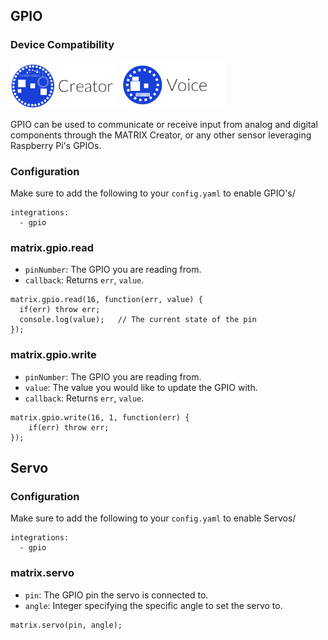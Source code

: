## GPIO

### Device Compatibility
<img width="170" src="../../img/creator-icon.svg">
<img width="170" src="../../img/voice-icon.svg">

GPIO can be used to communicate or receive input from analog and digital components through the MATRIX Creator, or any other sensor leveraging Raspberry Pi's GPIOs.

### Configuration
Make sure to add the following to your `config.yaml` to enable GPIO's/

```language-yaml
integrations:
  - gpio
```


### matrix.gpio.read
* `pinNumber`: The GPIO you are reading from.
* `callback`: Returns `err`, `value`.
```language-javascript
matrix.gpio.read(16, function(err, value) {
  if(err) throw err;
  console.log(value);	// The current state of the pin
});
```

### matrix.gpio.write
* `pinNumber`: The GPIO you are reading from.
* `value`: The value you would like to update the GPIO with.
* `callback`: Returns `err`, `value`.

```language-javascript
matrix.gpio.write(16, 1, function(err) {
	if(err) throw err;
});
```

## Servo

### Configuration
Make sure to add the following to your `config.yaml` to enable Servos/

```language-yaml
integrations:
  - gpio
```


### matrix.servo
* `pin`: The GPIO pin the servo is connected to.
* `angle`: Integer specifying the specific angle to set the servo to.
```language-javascript
matrix.servo(pin, angle);
```